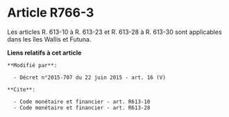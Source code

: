 # Article R766-3

Les articles R. 613-10 à R. 613-23 et R. 613-28 à R. 613-30 sont applicables dans les îles Wallis et Futuna.

**Liens relatifs à cet article**

	**Modifié par**:

	  - Décret n°2015-707 du 22 juin 2015 - art. 16 (V)

	**Cite**:

	  - Code monétaire et financier - art. R613-10
	  - Code monétaire et financier - art. R613-28
